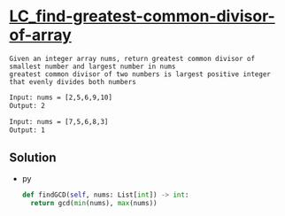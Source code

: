 # [LC_find-greatest-common-divisor-of-array](https://leetcode.com/problems/find-greatest-common-divisor-of-array)

```en
Given an integer array nums, return greatest common divisor of smallest number and largest number in nums
greatest common divisor of two numbers is largest positive integer that evenly divides both numbers
```

```txt
Input: nums = [2,5,6,9,10]
Output: 2

Input: nums = [7,5,6,8,3]
Output: 1
```

## Solution

* py

  ```py
  def findGCD(self, nums: List[int]) -> int:
    return gcd(min(nums), max(nums))
  ```
